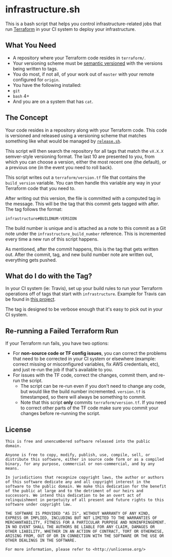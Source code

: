 # infrastructure.sh

This is a bash script that helps you control infrastructure-related jobs that
run [Terraform][1] in your CI system to deploy your infrastructure.

[1]: https://terraform.io/

## What You Need

 * A repository where your Terraform code resides in `terraform/`.
 * Your versioning scheme must be [semantic versioned][2] with the versions
   being written to tags.
 * You do most, if not all, of your work out of `master` with your remote
   configured for `origin`.
 * You have the following installed:
  * `git`
  * `bash` 4+
  * And you are on a system that has `cat`.

[2]: http://semver.org/

## The Concept

Your code resides in a repository along with your Terraform code. This code is
versioned and released using a versioning scheme that matches something like
what would be managed by [`release.sh`][2].

[3]: https://github.com/vancluever/release.sh

This script will then search the repository for all tags that match the `vX.X.X`
semver-style versioning format. The last 10 are presented to you, from which you
can choose a version, either the most recent one (the default), or a previous
one (in the event you need to roll back).

This script writes out a `terraform/version.tf` file that contains the
`build_version` variable. You can then handle this variable any way in your
Terraform code that you need to.

After writing out this version, the file is committed with a computed tag in the
message. This will be the tag that this commit gets tagged with after. The tag
follows the format:

```
infrastructure#BUILDNUM-VERSION
```

The build number is unique and is attached as a note to this commit as a Git
note under the `infrastructure_build_number` reference. This is incremented
every time a new run of this script happens.

As mentioned, after the commit happens, this is the tag that gets written out.
After the commit, tag, and new build number note are written out, everything
gets pushed.

## What do I do with the Tag?

In your CI system (ie: Travis), set up your build rules to run your Terraform
operations off of tags that start with `infrastructure`. Example for Travis can
be found in [this project][4].

[4]: https://github.com/vancluever/ubc_demo

The tag is designed to be verbose enough that it's easy to pick out in your CI
system.

## Re-running a Failed Terraform Run

If your Terraform run fails, you have two options:

 * For **non-source code or TF config issues**, you can correct the problems
   that need to be corrected in your CI system or elsewhere (example: correct
   missing or misconfigured variables, fix AWS credentials, etc), and just
   re-run the job if that's available to you.
 * For issues with the TF code, correct the changes, commit them, and re-run the
   script.
    * The script can be re-run even if you don't need to change any code, but
      would like the build number incremented. `version.tf` is timestamped, so
      there will always be something to commit.
    * Note that this script **only** commits `terraform/version.tf`. If you need
      to correct other parts of the TF code make sure you commit your changes
      before re-running the script.

## License

```
This is free and unencumbered software released into the public domain.

Anyone is free to copy, modify, publish, use, compile, sell, or
distribute this software, either in source code form or as a compiled
binary, for any purpose, commercial or non-commercial, and by any
means.

In jurisdictions that recognize copyright laws, the author or authors
of this software dedicate any and all copyright interest in the
software to the public domain. We make this dedication for the benefit
of the public at large and to the detriment of our heirs and
successors. We intend this dedication to be an overt act of
relinquishment in perpetuity of all present and future rights to this
software under copyright law.

THE SOFTWARE IS PROVIDED "AS IS", WITHOUT WARRANTY OF ANY KIND,
EXPRESS OR IMPLIED, INCLUDING BUT NOT LIMITED TO THE WARRANTIES OF
MERCHANTABILITY, FITNESS FOR A PARTICULAR PURPOSE AND NONINFRINGEMENT.
IN NO EVENT SHALL THE AUTHORS BE LIABLE FOR ANY CLAIM, DAMAGES OR
OTHER LIABILITY, WHETHER IN AN ACTION OF CONTRACT, TORT OR OTHERWISE,
ARISING FROM, OUT OF OR IN CONNECTION WITH THE SOFTWARE OR THE USE OR
OTHER DEALINGS IN THE SOFTWARE.

For more information, please refer to <http://unlicense.org/>
```
